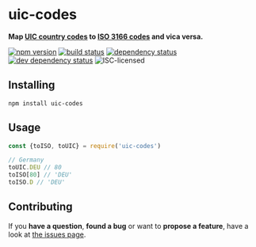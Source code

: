 # uic-codes

**Map [UIC country codes](https://en.wikipedia.org/wiki/List_of_UIC_country_codes) to [ISO 3166 codes](https://en.wikipedia.org/wiki/ISO_3166-1_alpha-3#Current_codes) and vica versa.**

[![npm version](https://img.shields.io/npm/v/uic-codes.svg)](https://www.npmjs.com/package/uic-codes)
[![build status](https://img.shields.io/travis/derhuerst/uic-codes.svg)](https://travis-ci.org/derhuerst/uic-codes)
[![dependency status](https://img.shields.io/david/derhuerst/uic-codes.svg)](https://david-dm.org/derhuerst/uic-codes)
[![dev dependency status](https://img.shields.io/david/dev/derhuerst/uic-codes.svg)](https://david-dm.org/derhuerst/uic-codes#info=devDependencies)
![ISC-licensed](https://img.shields.io/github/license/derhuerst/uic-codes.svg)


## Installing

```shell
npm install uic-codes
```


## Usage

```js
const {toISO, toUIC} = require('uic-codes')

// Germany
toUIC.DEU // 80
toISO[80] // 'DEU'
toISO.D // 'DEU'
```


## Contributing

If you **have a question**, **found a bug** or want to **propose a feature**, have a look at [the issues page](https://github.com/derhuerst/uic-codes/issues).

